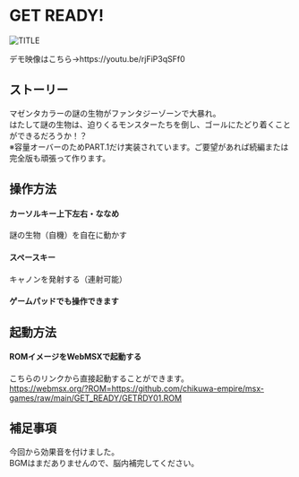 # GET READY!

![TITLE](https://user-images.githubusercontent.com/124578804/221236382-5dd414f3-d7e4-4b5f-a15e-1c92063eb030.png)
<p>デモ映像はこちら→https://youtu.be/rjFiP3qSFf0</p>

## ストーリー
マゼンタカラーの謎の生物がファンタジーゾーンで大暴れ。<br>
はたして謎の生物は、迫りくるモンスターたちを倒し、ゴールにたどり着くことができるだろうか！？<br>
※容量オーバーのためPART.1だけ実装されています。ご要望があれば続編または完全版も頑張って作ります。

## 操作方法
#### カーソルキー上下左右・ななめ
謎の生物（自機）を自在に動かす
#### スペースキー
キャノンを発射する（連射可能）
#### ゲームパッドでも操作できます

## 起動方法
#### ROMイメージをWebMSXで起動する
こちらのリンクから直接起動することができます。<br>
https://webmsx.org/?ROM=https://github.com/chikuwa-empire/msx-games/raw/main/GET_READY/GETRDY01.ROM

## 補足事項
今回から効果音を付けました。<br>
BGMはまだありませんので、脳内補完してください。
